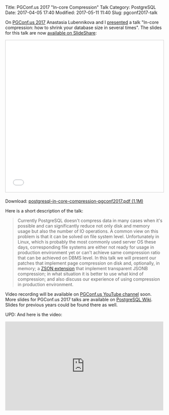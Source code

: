 Title: PGConf.us 2017 "In-core Compression" Talk
Category: PostgreSQL
Date: 2017-04-05 17:40
Modified: 2017-05-11 11:40
Slug: pgconf2017-talk

On [PGConf.us 2017](https://pgconf.us/conferences/2017) Anastasia Lubennikova
and I [presented](https://pgconf.us/conferences/2017/program/proposals/274) a
talk "In-core compression: how to shrink your database size in several times".
The slides for this talk are now [available on SlideShare](https://www.slideshare.net/afiskon/incore-compression-how-to-shrink-your-database-size-in-several-times):

<iframe src="//www.slideshare.net/slideshow/embed_code/key/nyLpzTWVMt2SB4" width="595" height="485" frameborder="0" marginwidth="0" marginheight="0" scrolling="no" style="border:1px solid #CCC; border-width:1px; margin-bottom:5px; max-width: 100%;" allowfullscreen> </iframe>

Download: [postgresql-in-core-compression-pgconf2017.pdf (1.1M)][dwnl]

Here is a short description of the talk:

> Currently PostgreSQL doesn't compress data in many cases when it's possible
> and can significantly reduce not only disk and memory usage but also the number
> of IO operations. A common view on this problem is that it can be solved on
> file system level. Unfortunately in Linux, which is probably the most commonly
> used server OS these days, corresponding file systems are either not
> ready for usage in production environment yet or can't achieve same compression
> ratio that can be achieved on DBMS level. In this talk we will present our
> patches that implement page compression on disk and, optionally, in memory;
> a [ZSON extension](https://github.com/postgrespro/zson) that implement
> transparent JSONB compression; in what situation it is better to use what
> kind of compression; and also discuss our experience of using compression in
> production environment.

Video recording will be available on 
[PGConf.us YouTube channel](https://www.youtube.com/pgconfus/) soon. More slides
for PGConf.us 2017 talks are available on
[PostgreSQL Wiki](https://wiki.postgresql.org/wiki/PgConfUS_Talks_2017).
Slides for previous years could be found there as well.

UPD: And here is the video:

<div style="position:relative;height:0;padding-bottom:56.25%"><iframe src="https://www.youtube.com/embed/zzHCg8XOEEM?ecver=2" width="640" height="360" frameborder="0" style="position:absolute;width:100%;height:100%;left:0" allowfullscreen></iframe></div>

[dwnl]: /static/2017/postgresql-in-core-compression-pgconf2017.pdf
